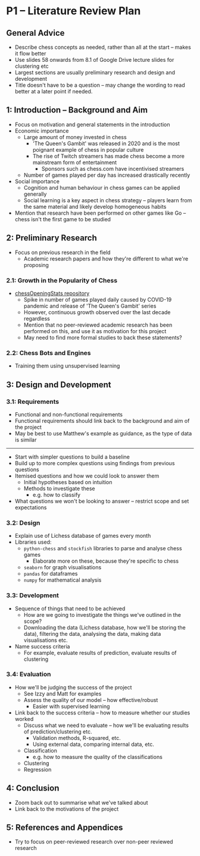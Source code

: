 # P1 – Literature Review Plan

## General Advice
- Describe chess concepts as needed, rather than all at the start – makes it flow better
- Use slides 58 onwards from 8.1 of Google Drive lecture slides for clustering etc
- Largest sections are usually preliminary research and design and development
- Title doesn't have to be a question – may change the wording to read better at a later point if needed.

## 1: Introduction – Background and Aim
- Focus on motivation and general statements in the introduction
- Economic importance
	- Large amount of money invested in chess
		- 'The Queen's Gambit' was released in 2020 and is the most poignant example of chess in popular culture
		- The rise of Twitch streamers has made chess become a more mainstream form of entertainment
			- Sponsors such as chess.com have incentivised streamers
	- Number of games played per day has increased drastically recently
- Social importance
	- Cognition and human behaviour in chess games can be applied generally
	- Social learning is a key aspect in chess strategy – players learn from the same material and likely develop homogeneous habits
- Mention that research have been performed on other games like Go – chess isn't the first game to be studied

## 2: Preliminary Research
- Focus on previous research in the field
	- Academic research papers and how they're different to what we're proposing
### 2.1: Growth in the Popularity of Chess
- [chessOpeningStats repository](https://github.com/Paul566/chessOpeningStats)
	- Spike in number of games played daily caused by COVID-19 pandemic and release of 'The Queen's Gambit' series
	- However, continuous growth observed over the last decade regardless
	- Mention that no peer-reviewed academic research has been performed on this, and use it as motivation for this project
	- May need to find more formal studies to back these statements?
### 2.2: Chess Bots and Engines
- Training them using unsupervised learning

## 3: Design and Development
### 3.1: Requirements
- Functional and non-functional requirements
- Functional requirements should link back to the background and aim of the project
- May be best to use Matthew's example as guidance, as the type of data is similar
---
- Start with simpler questions to build a baseline
- Build up to more complex questions using findings from previous questions
- Itemised questions and how we could look to answer them
	- Initial hypotheses based on intuition
	- Methods to investigate these
		- e.g. how to classify
- What questions we won't be looking to answer – restrict scope and set expectations
### 3.2: Design
- Explain use of Lichess database of games every month
- Libraries used:
	- `python-chess` and `stockfish` libraries to parse and analyse chess games
		- Elaborate more on these, because they're specific to chess
	- `seaborn` for graph visualisations
	- `pandas` for dataframes
	- `numpy` for mathematical analysis
### 3.3: Development
- Sequence of things that need to be achieved
	- How are we going to investigate the things we've outlined in the scope?
	- Downloading the data (Lichess database, how we'll be storing the data), filtering the data, analysing the data, making data visualisations etc.
- Name success criteria
	- For example, evaluate results of prediction, evaluate results of clustering
### 3.4: Evaluation
- How we'll be judging the success of the project
	- See Izzy and Matt for examples
	- Assess the quality of our model – how effective/robust
		- Easier with supervised learning
- Link back to the success criteria – how to measure whether our studies worked
	- Discuss what we need to evaluate – how we'll be evaluating results of prediction/clustering etc.
		- Validation methods, R-squared, etc.
		- Using external data, comparing internal data, etc.
	- Classification
		- e.g. how to measure the quality of the classifications
	- Clustering
	- Regression

## 4: Conclusion
- Zoom back out to summarise what we've talked about
- Link back to the motivations of the project

## 5: References and Appendices
- Try to focus on peer-reviewed research over non-peer reviewed research